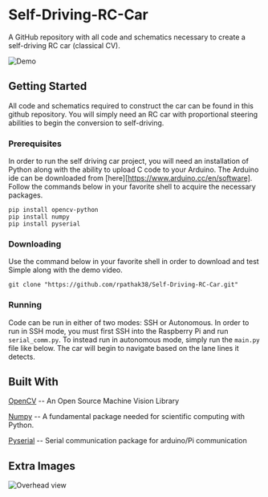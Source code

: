 # Self-Driving-RC-Car
A GitHub repository with all code and schematics necessary to create a self-driving RC car (classical CV).

![Demo](https://snipboard.io/bsSdV7.jpg)

## Getting Started
All code and schematics required to construct the car can be found in this github repository. You will simply need an RC car with proportional steering abilities to begin the conversion to self-driving.

### Prerequisites
In order to run the self driving car project, you will need an installation of Python along with the ability to upload C code to your Arduino. 
The Arduino ide can be downloaded from [here][https://www.arduino.cc/en/software]. Follow the commands below in your favorite shell to acquire the necessary packages.
```
pip install opencv-python
pip install numpy
pip install pyserial
```

### Downloading
Use the command below in your favorite shell in order to download and test Simple along with the demo video.
```
git clone "https://github.com/rpathak38/Self-Driving-RC-Car.git"
```

### Running
Code can be run in either of two modes: SSH or Autonomous. In order to run in SSH mode, you must first SSH into the Raspberry Pi and run ```serial_comm.py```.
To instead run in autonomous mode, simply run the ```main.py``` file like below. The car will begin to navigate based on the lane lines it detects.

## Built With
[OpenCV](https://github.com/opencv/opencv) -- An Open Source Machine Vision Library

[Numpy](https://github.com/numpy/numpy) -- A fundamental package needed for scientific computing with Python.

[Pyserial](https://github.com/pyserial/pyserial) -- Serial communication package for arduino/Pi communication

## Extra Images
![Overhead view](https://snipboard.io/Ht8Ypj.jpg)
